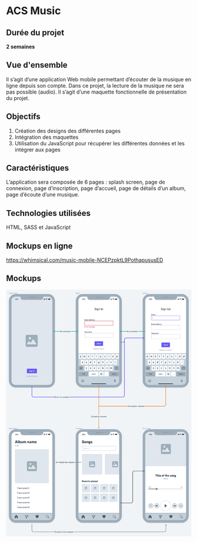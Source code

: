# ACS Music

## Durée du projet
**2 semaines**

## Vue d'ensemble
Il s’agit d’une application Web mobile permettant d’écouter de la musique en ligne depuis son compte.
Dans ce projet, la lecture de la musique ne sera pas possible (audio). Il s’agit d’une maquette fonctionnelle de présentation du projet.

## Objectifs
1. Création des designs des différentes pages
2. Intégration des maquettes
3. Utilisation du JavaScript pour récupérer les différentes données et les intégrer aux pages

## Caractéristiques
L’application sera composée de 6 pages : splash screen, page de connexion, page d’inscription, page d’accueil, page de détails d’un album, page d’écoute d’une musique.

## Technologies utilisées
HTML, SASS et JavaScript

## Mockups en ligne
https://whimsical.com/music-mobile-NCEPzpktL9PothapususED

## Mockups
![Board](borad.png)
